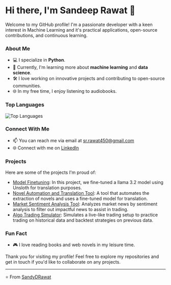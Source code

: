 # Hi there, I'm Sandeep Rawat 👋

Welcome to my GitHub profile! I'm a passionate developer with a keen interest in Machine Learning and it's practical applications, open-source contributions, and continuous learning.

### About Me

- 💻 I specialize in **Python**.
- 🌱 Currently, I'm learning more about **machine learning** and **data science**.
- 🛠️ I love working on innovative projects and contributing to open-source communities.
- 🌐 In my free time, I enjoy listening to audiobooks.

### Top Languages

![Top Languages](https://github-readme-stats.vercel.app/api/top-langs/?username=SandyDRawat&layout=compact&theme=radical)

### Connect With Me

- 📫 You can reach me via email at [sr.rawat450@gmail.com](mailto:sr.rawat450@gmail.com)
- 🌐 Connect with me on [LinkedIn](https://www.linkedin.com/in/-sandeep-rawat)

### Projects

Here are some of the projects I'm proud of:

- [Model Finetuning](https://github.com/SandyDRawat/Self_Projects/tree/main/Model_finetuning): In this project, we fine-tuned a llama 3.2 model using Unsloth for translation purposes.
- [Novel Automation and Translation Tool](https://github.com/SandyDRawat/Novel_Automation): A tool that automates the extraction of novels and uses a fine-tuned model for translation.
- [Market Sentiment Analysis Tool](https://github.com/SandyDRawat/Market_sentiment_analysis): Analyzes market news by sentiment analysis to filter out impactful news to assist in trading.
- [Algo Trading Simulator](https://github.com/SandyDRawat/Algo_trader): Simulates a live-like trading setup to practice trading on historical data and backtest strategies on previous data.

### Fun Fact

- 🎮 I love reading books and web novels in my leisure time.

Thank you for visiting my profile! Feel free to explore my repositories and get in touch if you'd like to collaborate on any projects.

---

⭐️ From [SandyDRawat](https://github.com/SandyDRawat)

